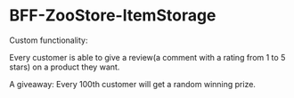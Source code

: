 # BFF-ZooStore-ItemStorage
Custom functionality:

Every customer is able to give a review(a comment with a rating from 1 to 5 stars)
on a product they want.

A giveaway: Every 100th customer will get a random winning prize.
